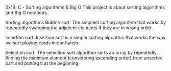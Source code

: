 0x1B. C - Sorting algorithms & Big O
This project is about sorting algorithms and Big O notations.

Sorting algorithms
Bubble sort: The simplest sorting algorithm that works by repeatedly swapping the adjacent elements if they are in wrong order.

Insertion sort: Insertion sort is a simple sorting algorithm that works the way we sort playing cards in our hands.

Selection sort: The selection sort algorithm sorts an array by repeatedly finding the minimum element (considering ascending order) from unsorted part and putting it at the beginning.
